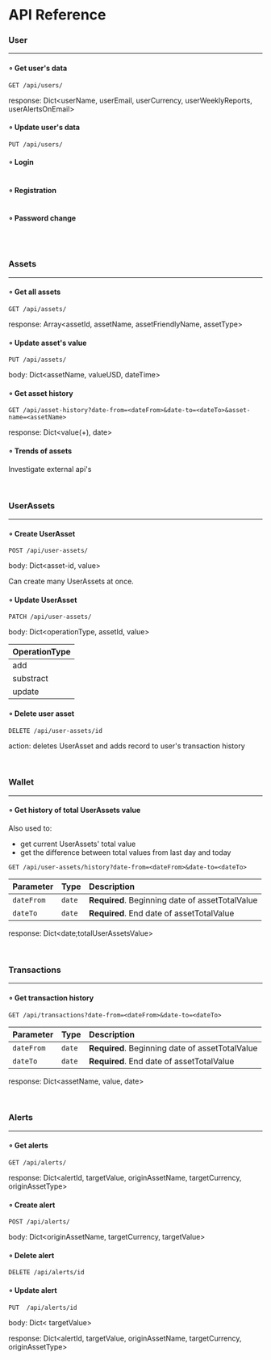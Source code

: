 # API Reference

### User
---


#### ∘ Get user's data

```
GET /api/users/
```

response: Dict<userName, userEmail, userCurrency, userWeeklyReports, userAlertsOnEmail>

#### ∘ Update user's data

```
PUT /api/users/
```

#### ∘ Login

```

```

#### ∘ Registration

```

```


#### ∘ Password change

```

```

<br>

### Assets
---


#### ∘ Get all assets
```
GET /api/assets/
```
response: Array<assetId, assetName, assetFriendlyName, assetType>


#### ∘ Update asset's value
```
PUT /api/assets/
```
body: Dict<assetName, valueUSD, dateTime>

#### ∘ Get asset history
```
GET /api/asset-history?date-from=<dateFrom>&date-to=<dateTo>&asset-name=<assetName>
```
response: Dict<value(+), date>


#### ∘ Trends of assets
Investigate external api's

<br>

### UserAssets
---

#### ∘ Create UserAsset
```
POST /api/user-assets/
```
body: Dict<asset-id, value>

Can create many UserAssets at once.


#### ∘ Update UserAsset
```
PATCH /api/user-assets/
```
body: Dict<operationType, assetId, value>

| OperationType |
| :-------- |
| add      |
| substract      |
| update  |


#### ∘ Delete user asset
```
DELETE /api/user-assets/id
```
action: deletes UserAsset and adds record to user's transaction history

<br>

### Wallet
---

#### ∘ Get history of total UserAssets value

Also used to:
* get current UserAssets' total value
* get the difference between total values from last day and today

```
GET /api/user-assets/history?date-from=<dateFrom>&date-to=<dateTo>
```

| Parameter | Type     | Description                       |
| :-------- | :------- | :-------------------------------- |
| `dateFrom`      | `date` | **Required**. Beginning date of assetTotalValue|
| `dateTo`      | `date` | **Required**. End date of assetTotalValue |

response: Dict<date;totalUserAssetsValue>

<br>


### Transactions
---

#### ∘ Get transaction history

```
GET /api/transactions?date-from=<dateFrom>&date-to=<dateTo>
```

| Parameter | Type     | Description                       |
| :-------- | :------- | :-------------------------------- |
| `dateFrom`      | `date` | **Required**. Beginning date of assetTotalValue|
| `dateTo`      | `date` | **Required**. End date of assetTotalValue |

response: Dict<assetName, value, date>

<br>

### Alerts
---

#### ∘ Get alerts

```
GET /api/alerts/
```
response: Dict<alertId, targetValue, originAssetName, targetCurrency, originAssetType>

#### ∘ Create alert
```
POST /api/alerts/
```
body: Dict<originAssetName, targetCurrency, targetValue>

#### ∘ Delete alert
```
DELETE /api/alerts/id
```

#### ∘ Update alert
```
PUT  /api/alerts/id
```
body: Dict< targetValue>

response: Dict<alertId, targetValue, originAssetName, targetCurrency, originAssetType>
